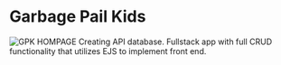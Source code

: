 # Garbage Pail Kids
![GPK HOMPAGE](css/images/gpk_home.jpg)
Creating API database. Fullstack app with full CRUD functionality that utilizes EJS to implement front end.

